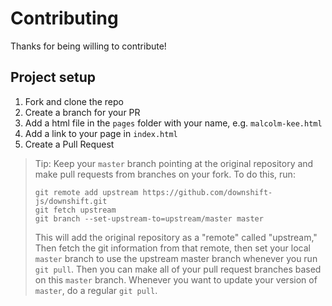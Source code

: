 # Contributing

Thanks for being willing to contribute!

## Project setup

1. Fork and clone the repo
1. Create a branch for your PR
1. Add a html file in the `pages` folder with your name, e.g. `malcolm-kee.html`
1. Add a link to your page in `index.html`
1. Create a Pull Request

> Tip: Keep your `master` branch pointing at the original repository and make
> pull requests from branches on your fork. To do this, run:
>
> ```
> git remote add upstream https://github.com/downshift-js/downshift.git
> git fetch upstream
> git branch --set-upstream-to=upstream/master master
> ```
>
> This will add the original repository as a "remote" called "upstream," Then
> fetch the git information from that remote, then set your local `master`
> branch to use the upstream master branch whenever you run `git pull`. Then you
> can make all of your pull request branches based on this `master` branch.
> Whenever you want to update your version of `master`, do a regular `git pull`.
